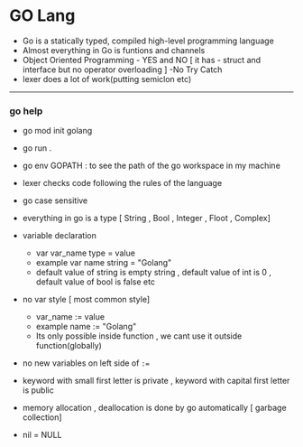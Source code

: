 # GO Lang
- Go is a statically typed, compiled high-level programming language
- Almost everything in Go is funtions and channels
- Object Oriented Programming - YES and NO [ it has - struct and interface  but no operator overloading ]
-No Try Catch
- lexer does a lot of work(putting semiclon etc)
----------------------------------------------------------
### go help 

- go mod init golang
- go run .
- go env GOPATH : to see the path of the go workspace in my machine
- lexer checks code following the rules of the language
- go case sensitive 
- everything in go is a type [ String , Bool , Integer , Floot , Complex]
- variable declaration
  - var var_name type = value
  - example var name string = "Golang"
  - default value of string is empty string , default value of int is 0 , default value of bool is false etc
- no var style [ most common style]
  - var_name := value
  - example name := "Golang"
  - Its only possible inside function , we cant use it outside function(globally)

- no new variables on left side of `:=`
- keyword with small first letter is private , keyword with capital first letter is public
- memory allocation , deallocation is done by go automatically [ garbage collection]
- nil = NULL

